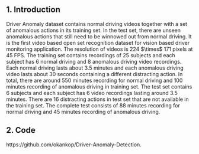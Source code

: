<h2>1. Introduction</h2>
Driver Anomaly dataset contains normal driving videos together with a set of anomalous actions in its training set. In the test set, there are unseen anomalous actions that still need to be winnowed out from normal driving. It is the first video based open set recognition dataset for vision based driver monitoring application. The resolution of videos is 224 $\times$ 171 pixels at 45 FPS. The training set contains recordings of 25 subjects and each subject has 6 normal driving and 8 anomalous driving video recordings. Each normal driving lasts about 3.5 minutes and each anomalous driving video lasts about 30 seconds containing a different distracting action. In total, there are around 550 minutes recording for normal driving and 100 minutes recording of anomalous driving in training set. The test set contains 6 subjects and each subject has 6 video recordings lasting around 3.5 minutes. There are 16 distracting actions in test set that are not available in the training set. The complete test consists of 88 minutes recording for normal driving and 45 minutes recording of anomalous driving. 
<h2>2. Code</h2>
https://github.com/okankop/Driver-Anomaly-Detection.